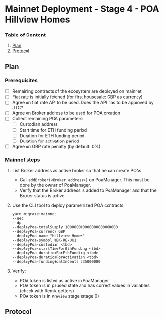 # Mainnet Deployment - Stage 4 - POA Hillview Homes

### Table of Content
1.  [Plan](#plan)
2.  [Protocol](#protocol)

## Plan

### Prerequisites
- [ ] Remaining contracts of the ecosystem are deployed on mainnet
- [ ] Fiat rate is initially fetched (for first housesale: GBP as currency)
- [ ] Agree on fiat rate API to be used. Does the API has to be approved by JTC?
- [ ] Agree on Broker address to be used for POA creation
- [ ] Collect remaining POA parameters:
    - [ ] Custodian address
    - [ ] Start time for ETH funding period
    - [ ] Duration for ETH funding period
    - [ ] Duration for activation period
- [ ] Agree on GBP rate penalty (by default: 0%)

### Mainnet steps

1. List Broker address as active broker so that he can create POAs
    - Call `addBroker(<Broker address>)` on PoaManager. This must be done by the owner of PoaManager.
    - Verify that the Broker address is added to PoaManager and that the Broker status is active.

2. Use the CLI tool to deploy parametrized POA contracts

    ```
    yarn migrate:mainnet
    --uec
    --dp
    --deployPoa-totalSupply 100000000000000000000000
    --deployPoa-currency GBP
    --deployPoa-name "Hillview Homes"
    --deployPoa-symbol BBK-RE-UK1
    --deployPoa-custodian <tbd>
    --deployPoa-startTimeForEthFunding <tbd>
    --deployPoa-durationForEthFunding <tbd>
    --deployPoa-durationForActivation <tbd>
    --deployPoa-fundingGoalInCents 335000000
    ```

3. Verify:
    - POA token is listed as active in PoaManager
    - POA token is in paused state and has correct values in variables (check with Remix getters)
    - POA token is in `Preview` stage (stage 0)

## Protocol